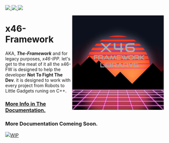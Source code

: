 
<p align="left">
<a href="./LICENSE"><img src="https://img.shields.io/badge/license-GNU-informational.svg">
<a href="./documentation/variance.md"><img src="https://img.shields.io/badge/Variant-ROOT-important">
<a href="https://isocpp.org/std/status"><img src="https://img.shields.io/badge/cpp%20Version%20Required-C%2B%2B11-critical">
  </a></p>
  
<img src="./x46im%20MK2.png?raw=true" alt="x46FW logo" align="right" height="300px">

# **x46-Framework** 
AKA, ***The-Framework*** and for legacy purposes, *x46-IPP*.
  let's get to the meat of it all the x46-FW is designed to help the developer 
**Not To Fight The Dev**.
it is designed to work with every project from Robots to Little Gadgets runing on C++.
<a href="./documentation"><h3>More Info in The Documentation.</h3></a>
<h3>More Documentation Comeing Soon.</h3>
<a href="https://github.com/tetex7/x46_LIB"><img src="https://img.shields.io/badge/Variant-C%23-important" /a>WIP

